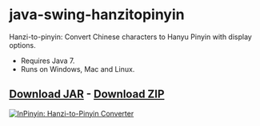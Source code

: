 java-swing-hanzitopinyin
========================

Hanzi-to-pinyin: Convert Chinese characters to Hanyu Pinyin with display options.

+ Requires Java 7.
+ Runs on Windows, Mac and Linux.

## [Download JAR](https://github.com/pffy/bin/raw/master/jar/pffy-hanzitopinyin-0-9-2.jar) - [Download ZIP](https://github.com/pffy/bin/raw/master/zip/pffy-hanzitopinyin-0-9-2.zip) ##

[![InPinyin: Hanzi-to-Pinyin Converter](https://raw.githubusercontent.com/pffy/docs/master/screenshots/screenshot-pffy-java-swing-hanzitopinyin1-tonemarks.png)](https://github.com/pffy/bin/raw/master/jar/pffy-hanzitopinyin-0-9-2.jar)

